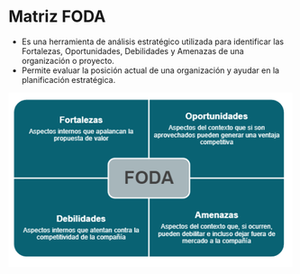 # Matriz FODA
- Es una herramienta de análisis estratégico utilizada para identificar las Fortalezas, Oportunidades, Debilidades y Amenazas de una organización o proyecto.
- Permite evaluar la posición actual de una organización y ayudar en la planificación estratégica.

![](img%20ebt2/Pasted%20image%2020240924230903.png)